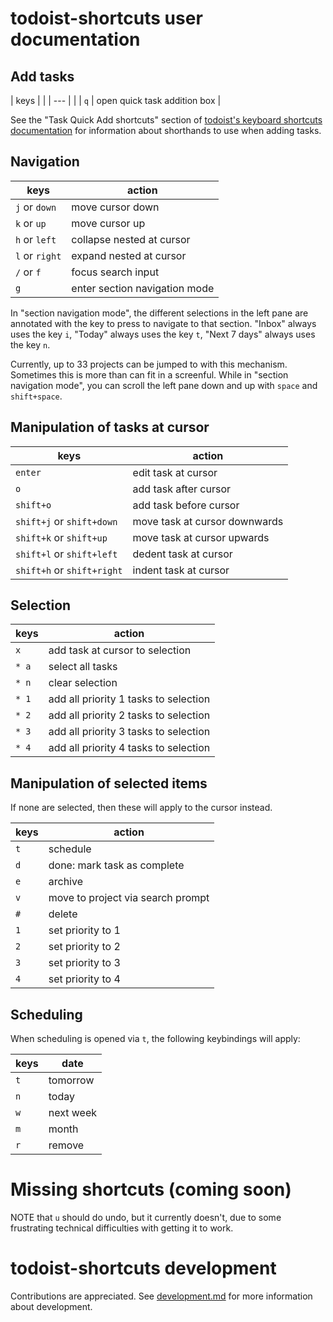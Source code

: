 # todoist-shortcuts user documentation

## Add tasks

| keys |                              |
| ---  |                              |
| `q`  | open quick task addition box |

See the "Task Quick Add shortcuts" section of [todoist's keyboard shortcuts
documentation](https://support.todoist.com/hc/en-us/articles/205063212) for
information about shorthands to use when adding tasks.

## Navigation

| keys           | action                           |
| ---            | ---                              |
| `j` or `down`  | move cursor down                 |
| `k` or `up`    | move cursor up                   |
| `h` or `left`  | collapse nested at cursor        |
| `l` or `right` | expand nested at cursor          |
| `/` or `f`     | focus search input               |
| `g`            | enter section navigation mode    |

In "section navigation mode", the different selections in the left pane are
annotated with the key to press to navigate to that section.  "Inbox" always
uses the key `i`, "Today" always uses the key `t`, "Next 7 days" always uses
the key `n`.

Currently, up to 33 projects can be jumped to with this mechanism.  Sometimes
this is more than can fit in a screenful.  While in "section navigation mode",
you can scroll the left pane down and up with `space` and `shift+space`.

## Manipulation of tasks at cursor

| keys                       | action                        |
| ---                        | ---                           |
| `enter`                    | edit task at cursor           |
| `o`                        | add task after cursor         |
| `shift+o`                  | add task before cursor        |
| `shift+j` or `shift+down`  | move task at cursor downwards |
| `shift+k` or `shift+up`    | move task at cursor upwards   |
| `shift+l` or `shift+left`  | dedent task at cursor         |
| `shift+h` or `shift+right` | indent task at cursor         |

## Selection

| keys   | action                                |
| ---    | ---                                   |
| `x`    | add task at cursor to selection       |
| `* a`  | select all tasks                      |
| `* n`  | clear selection                       |
| `* 1`  | add all priority 1 tasks to selection |
| `* 2`  | add all priority 2 tasks to selection |
| `* 3`  | add all priority 3 tasks to selection |
| `* 4`  | add all priority 4 tasks to selection |

## Manipulation of selected items

If none are selected, then these will apply to the cursor instead.

| keys   | action                            |
| ---    | ---                               |
| `t`    | schedule                          |
| `d`    | done: mark task as complete       |
| `e`    | archive                           |
| `v`    | move to project via search prompt |
| `#`    | delete                            |
| `1`    | set priority to 1                 |
| `2`    | set priority to 2                 |
| `3`    | set priority to 3                 |
| `4`    | set priority to 4                 |

## Scheduling

When scheduling is opened via `t`, the following keybindings will apply:

| keys   | date         |
| ---    | ---          |
| `t`    | tomorrow     |
| `n`    | today        |
| `w`    | next week    |
| `m`    | month        |
| `r`    | remove       |

# Missing shortcuts (coming soon)

NOTE that `u` should do undo, but it currently doesn't, due to some
frustrating technical difficulties with getting it to work.

# todoist-shortcuts development

Contributions are appreciated. See [development.md](./development.md) for more
information about development.
